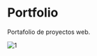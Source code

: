 # Portfolio

Portafolio de proyectos web.

![1](https://user-images.githubusercontent.com/86317658/211207850-168693ce-8835-42a6-98d0-808cac7ac65a.png)

